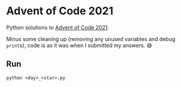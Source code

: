# Advent of Code 2021

Python solutions to [Advent of Code 2021](http://adventofcode.com/2021).

Minus some cleaning up (removing any unused variables and debug `print`s), code is as it was when I submitted my answers. :sweat_smile:

## Run

`python <day>_<star>.py`
